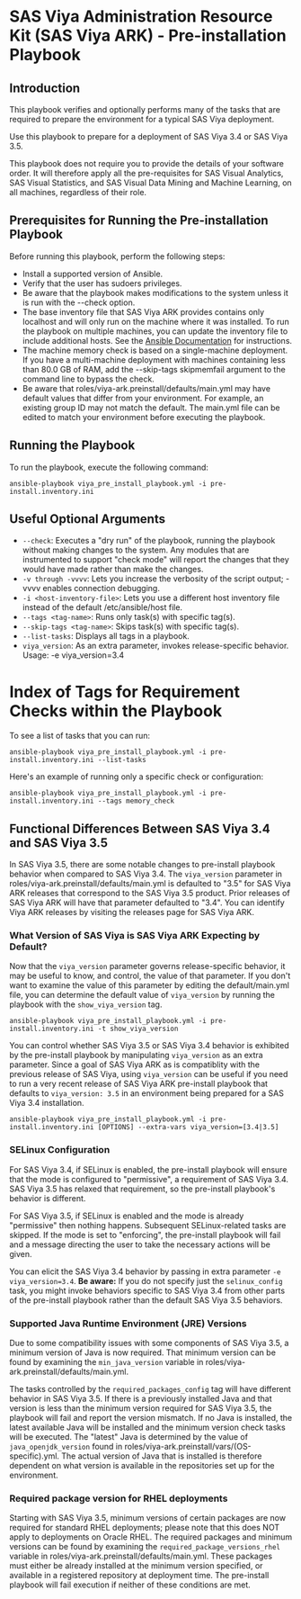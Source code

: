 # SAS Viya Administration Resource Kit (SAS Viya ARK) - Pre-installation Playbook

## Introduction
This playbook verifies and optionally performs many of the tasks that are required to prepare the environment for a typical SAS Viya deployment.

Use this playbook to prepare for a deployment of SAS Viya 3.4 or SAS Viya 3.5.

This playbook does not require you to provide the details of your software order.  It will therefore apply all the pre-requisites for SAS Visual Analytics, SAS Visual Statistics, and SAS Visual Data Mining and Machine Learning, on all machines, regardless of their role.


## Prerequisites for Running the Pre-installation Playbook
Before running this playbook, perform the following steps:
* Install a supported version of Ansible.
* Verify that the user has sudoers privileges.
* Be aware that the playbook makes modifications to the system unless it is run with the --check option.
* The base inventory file that SAS Viya ARK provides contains only localhost and will only run on the machine where it was installed. To run the playbook on multiple machines, you can update the inventory file to include additional hosts. See the [Ansible Documentation](http://docs.ansible.com/ansible/latest/intro_inventory.html) for instructions.
* The machine memory check is based on a single-machine deployment.  If you have a multi-machine deployment with machines containing less than 80.0 GB of RAM, add the --skip-tags skipmemfail argument to the command line to bypass the check.
* Be aware that roles/viya-ark.preinstall/defaults/main.yml may have default values that differ from your environment. For example, an existing group ID may not match the default. The main.yml file can be edited to match your environment before executing the playbook.

## Running the Playbook
To run the playbook, execute the following command:
  ```
  ansible-playbook viya_pre_install_playbook.yml -i pre-install.inventory.ini
  ```

## Useful Optional Arguments
* ```--check```: Executes a "dry run" of the playbook, running the playbook without making changes to the system. Any modules that are instrumented to support "check mode" will report the changes that they would have made rather than make the changes.
* ```-v through -vvvv```: Lets you increase the verbosity of the script output; -vvvv enables connection debugging.
* ```-i <host-inventory-file>```: Lets you use a different host inventory file instead of the default /etc/ansible/host file.
* ```--tags <tag-name>```: Runs only task(s) with specific tag(s).
* ```--skip-tags <tag-name>```: Skips task(s) with specific tag(s).
* ```--list-tasks```: Displays all tags in a playbook.
* ```viya_version```: As an extra parameter, invokes release-specific behavior.  Usage: -e viya_version=3.4

# Index of Tags for Requirement Checks within the Playbook
To see a list of tasks that you can run:
  ```
  ansible-playbook viya_pre_install_playbook.yml -i pre-install.inventory.ini --list-tasks
  ```
Here's an example of running only a specific check or configuration:
  ```
  ansible-playbook viya_pre_install_playbook.yml -i pre-install.inventory.ini --tags memory_check
  ```

## Functional Differences Between SAS Viya 3.4 and SAS Viya 3.5
In SAS Viya 3.5, there are some notable changes to pre-install playbook behavior when compared to SAS Viya 3.4.   The ```viya_version``` parameter in roles/viya-ark.preinstall/defaults/main.yml is defaulted to "3.5" for SAS Viya ARK releases that correspond to the SAS Viya 3.5 product.  Prior releases of SAS Viya ARK will have that parameter defaulted to "3.4".  You can identify Viya ARK releases by visiting the releases page for SAS Viya ARK.

### What Version of SAS Viya is SAS Viya ARK Expecting by Default?
Now that the ```viya_version``` parameter governs release-specific behavior, it may be useful to know, and control, the value of that parameter.   If you don't want to examine the value of this parameter by editing the default/main.yml file, you can determine the default value of ```viya_version``` by running the playbook with the ```show_viya_version``` tag.
   ```
   ansible-playbook viya_pre_install_playbook.yml -i pre-install.inventory.ini -t show_viya_version
   ```
You can control whether SAS Viya 3.5 or SAS Viya 3.4 behavior is exhibited by the pre-install playbook by manipulating ```viya_version``` as an extra parameter.   Since a goal of SAS Viya ARK as is compatiblity with the previous release of SAS Viya, using ```viya_version``` can be useful if you need to run a very recent release of SAS Viya ARK pre-install playbook that defaults to ```viya_version: 3.5``` in an environment being prepared for a SAS Viya 3.4 installation.
   ```
   ansible-playbook viya_pre_install_playbook.yml -i pre-install.inventory.ini [OPTIONS] --extra-vars viya_version=[3.4|3.5]
   ```

### SELinux Configuration
For SAS Viya 3.4, if SELinux is enabled, the pre-install playbook will ensure that the mode is configured to "permissive", a requirement of SAS Viya 3.4.  SAS Viya 3.5 has relaxed that requirement, so the pre-install playbook's behavior is different.   

For SAS Viya 3.5, if SELinux is enabled and the mode is already "permissive" then nothing happens.  Subsequent SELinux-related tasks are skipped.  If the mode is set to "enforcing", the pre-install playbook will fail and a message directing the user to take the necessary actions will be given.

You can elicit the SAS Viya 3.4 behavior by passing in extra parameter ```-e viya_version=3.4```.  **Be aware:** If you do not specify just the ```selinux_config``` task, you might invoke behaviors specific to SAS Viya 3.4 from other parts of the pre-install playbook rather than the default SAS Viya 3.5 behaviors.

### Supported Java Runtime Environment (JRE) Versions
Due to some compatibility issues with some components of SAS Viya 3.5, a minimum version of Java is now required.  That minimum version can be found by examining the  ```min_java_version``` variable in roles/viya-ark.preinstall/defaults/main.yml.

The tasks controlled by the ```required_packages_config``` tag will have different behavior in SAS Viya 3.5.  If there is a previously installed Java and that version is less than the minimum version required for SAS Viya 3.5, the playbook will fail and report the version mismatch.  If no Java is installed, the latest available Java will be installed and the minimum version check tasks will be executed.  The "latest" Java is determined by the value of ```java_openjdk_version``` found in roles/viya-ark.preinstall/vars/(OS-specific).yml.  The actual version of Java that is installed is therefore dependent on what version is available in the repositories set up for the environment.

### Required package version for RHEL deployments
Starting with SAS Viya 3.5, minimum versions of certain packages are now required for standard RHEL deployments; please note that this does NOT apply to deployments on Oracle RHEL.  The required packages and minimum versions can be found by examining the  ```required_package_versions_rhel``` variable in roles/viya-ark.preinstall/defaults/main.yml. These packages must either be already installed at the minimum version specified, or available in a registered repository at deployment time. The pre-install playbook will fail execution if neither of these conditions are met.

